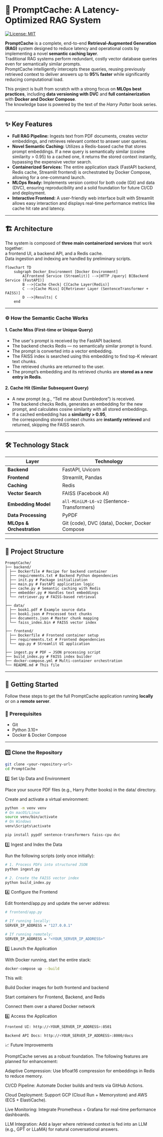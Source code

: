 # 🧠 PromptCache: A Latency-Optimized RAG System

[![License: MIT](https://img.shields.io/badge/License-MIT-yellow.svg)](https://opensource.org/licenses/MIT)

**PromptCache** is a complete, end-to-end **Retrieval-Augmented Generation (RAG)** system designed to reduce latency and operational costs by implementing a novel **semantic caching layer**.  
Traditional RAG systems perform redundant, costly vector database queries even for semantically similar prompts.  
PromptCache intelligently intercepts these queries, reusing previously retrieved context to deliver answers up to **95% faster** while significantly reducing computational load.

This project is built from scratch with a strong focus on **MLOps best practices**, including **data versioning with DVC** and **full containerization** with **Docker and Docker Compose**.  
The knowledge base is powered by the text of the *Harry Potter* book series.

---

## ✨ Key Features

- **Full RAG Pipeline:** Ingests text from PDF documents, creates vector embeddings, and retrieves relevant context to answer user queries.  
- **Novel Semantic Caching:** Utilizes a Redis-based cache that stores prompt embeddings. If a new query is semantically similar (cosine similarity > 0.95) to a cached one, it returns the stored context instantly, bypassing the expensive vector search.  
- **Containerized Services:** The entire application stack (FastAPI backend, Redis cache, Streamlit frontend) is orchestrated by Docker Compose, allowing for a one-command launch.  
- **MLOps Ready:** Implements version control for both code (Git) and data (DVC), ensuring reproducibility and a solid foundation for future CI/CD and deployment.  
- **Interactive Frontend:** A user-friendly web interface built with Streamlit allows easy interaction and displays real-time performance metrics like cache hit rate and latency.

---

## 🏗️ Architecture

The system is composed of **three main containerized services** that work together:  
a frontend UI, a backend API, and a Redis cache.  
Data ingestion and indexing are handled by preliminary scripts.
```mermaid
flowchart TD
    subgraph Docker_Environment [Docker Environment]
        A[Frontend Service (Streamlit)] -->|HTTP /query| B[Backend Service (FastAPI)]
        B -->|Cache Check| C[Cache Layer(Redis)]
        C -->|Cache Miss| D[Retriever Layer (SentenceTransformer + FAISS)]
        D -->|Results| C
    end
```
---

### ⚙️ How the Semantic Cache Works

#### **1. Cache Miss (First-time or Unique Query)**
- The user's prompt is received by the FastAPI backend.  
- The backend checks Redis — no semantically similar prompt is found.  
- The prompt is converted into a vector embedding.  
- The FAISS index is searched using this embedding to find top-K relevant text chunks.  
- The retrieved chunks are returned to the user.  
- The prompt’s embedding and its retrieved chunks are **stored as a new entry in Redis**.

#### **2. Cache Hit (Similar Subsequent Query)**
- A new prompt (e.g., “Tell me about Dumbledore”) is received.  
- The backend checks Redis, generates an embedding for the new prompt, and calculates cosine similarity with all stored embeddings.  
- If a cached embedding has a **similarity > 0.95**,  
  the corresponding stored context chunks are **instantly retrieved** and returned, skipping the FAISS search.

---

## 🛠️ Technology Stack

| Layer | Technology |
|-------|-------------|
| **Backend** | FastAPI, Uvicorn |
| **Frontend** | Streamlit, Pandas |
| **Caching** | Redis |
| **Vector Search** | FAISS (Facebook AI) |
| **Embedding Model** | `all-MiniLM-L6-v2` (Sentence-Transformers) |
| **Data Processing** | PyPDF |
| **MLOps & Orchestration** | Git (code), DVC (data), Docker, Docker Compose |

---

## 📁 Project Structure
```
PromptCache/
├── backend/
│ ├── Dockerfile # Recipe for backend container
│ ├── requirements.txt # Backend Python dependencies
│ ├── init.py # Package initialization
│ ├── main.py # FastAPI application logic
│ ├── cache.py # Semantic caching with Redis
│ ├── embedder.py # Handles text embeddings
│ └── retriever.py # FAISS-based retrieval
│
├── data/
│ ├── book1.pdf # Example source data
│ ├── book1.json # Processed text chunks
│ ├── documents.json # Master chunk mapping
│ └── faiss_index.bin # FAISS vector index
│
├── frontend/
│ ├── Dockerfile # Frontend container setup
│ ├── requirements.txt # Frontend dependencies
│ └── app.py # Streamlit UI application
│
├── ingest.py # PDF → JSON processing script
├── build_index.py # FAISS index builder
├── docker-compose.yml # Multi-container orchestration
└── README.md # This file
```
---

## 🚀 Getting Started

Follow these steps to get the full PromptCache application running **locally** or on a **remote server**.

### 🧩 Prerequisites

- Git  
- Python 3.10+  
- Docker & Docker Compose  

---

### 1️⃣ Clone the Repository

```bash
git clone <your-repository-url>
cd PromptCache
```

2️⃣ Set Up Data and Environment

Place your source PDF files (e.g., Harry Potter books) in the data/ directory.

Create and activate a virtual environment:
```bash
python -m venv venv
# On macOS/Linux
source venv/bin/activate
# On Windows
venv\Scripts\activate

pip install pypdf sentence-transformers faiss-cpu dvc
```
3️⃣ Ingest and Index the Data

Run the following scripts (only once initially):
```bash
# 1. Process PDFs into structured JSON
python ingest.py

# 2. Create the FAISS vector index
python build_index.py
```
4️⃣ Configure the Frontend

Edit frontend/app.py and update the server address:
```bash
# frontend/app.py

# If running locally:
SERVER_IP_ADDRESS = "127.0.0.1"

# If running remotely:
SERVER_IP_ADDRESS = "<YOUR_SERVER_IP_ADDRESS>"
```
5️⃣ Launch the Application

With Docker running, start the entire stack:
```bash
docker-compose up --build
```
This will:

Build Docker images for both frontend and backend

Start containers for Frontend, Backend, and Redis

Connect them over a shared Docker network

6️⃣ Access the Application
```bash
Frontend UI: http://<YOUR_SERVER_IP_ADDRESS>:8501

Backend API Docs: http://<YOUR_SERVER_IP_ADDRESS>:8000/docs
```
📈 Future Improvements

PromptCache serves as a robust foundation. The following features are planned for enhancement:

Adaptive Compression: Use bfloat16 compression for embeddings in Redis to reduce memory.

CI/CD Pipeline: Automate Docker builds and tests via GitHub Actions.

Cloud Deployment: Support GCP (Cloud Run + Memorystore) and AWS (ECS + ElastiCache).

Live Monitoring: Integrate Prometheus + Grafana for real-time performance dashboards.

LLM Integration: Add a layer where retrieved context is fed into an LLM (e.g., GPT or LLaMA) for natural conversational answers.
